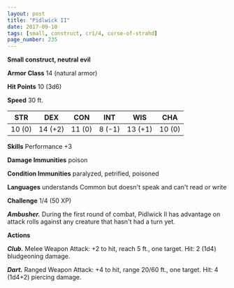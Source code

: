 ```yaml
---
layout: post
title: "Pidlwick II"
date: 2017-09-10
tags: [small, construct, cr1/4, curse-of-strahd]
page_number: 235
---
```


**Small construct, neutral evil**

**Armor Class** 14 (natural armor)

**Hit Points** 10 (3d6)

**Speed** 30 ft.

|   STR   |   DEX   |   CON   |   INT   |   WIS   |   CHA   |
|:-----:|:-----:|:-----:|:-----:|:-----:|:-----:|
| 10 (0) | 14 (+2) | 11 (0) | 8 (-1) | 13 (+1) | 10 (0) |

**Skills** Performance +3

**Damage Immunities** poison

**Condition Immunities** paralyzed, petrified, poisoned

**Languages** understands Common but doesn't speak and can't read or write

**Challenge** 1/4 (50 XP)

***Ambusher.*** During the first round of combat, Pidlwick II has advantage on attack rolls against any creature that hasn't had a turn yet.

**Actions**

***Club.*** Melee Weapon Attack: +2 to hit, reach 5 ft., one target. Hit: 2 (1d4) bludgeoning damage.

***Dart.*** Ranged Weapon Attack: +4 to hit, range 20/60 ft., one target. Hit: 4 (1d4+2) piercing damage.

